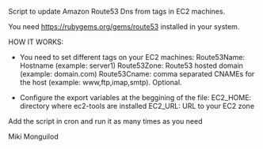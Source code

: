 Script to update Amazon Route53 Dns from tags in EC2 machines.

You need https://rubygems.org/gems/route53 installed in your system.

HOW IT WORKS:

- You need to set different tags on your EC2 machines:
	Route53Name: Hostname (example: server1)
	Route53Zone: Route53 hosted domain (example: domain.com)
	Route53Cname: comma separated CNAMEs for the host (example: www,ftp,imap,smtp). Optional.

- Configure the export variables at the beggining of the file:
	EC2_HOME: directory where ec2-tools are installed
	EC2_URL: URL to your EC2 zone


Add the script in cron and run it as many times as you need



Miki Monguilod
